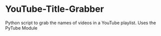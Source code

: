# YouTube-Title-Grabber
Python script to grab the names of videos in a YouTube playlist. Uses the PyTube Module
